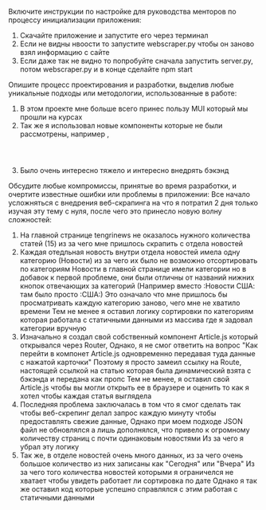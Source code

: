 Включите инструкции по настройке для руководства менторов по процессу инициализации приложения:

1. Скачайте приложение и запустите его через терминал
2. Если не видны нвоости то запустите webscraper.py чтобы он заново взял информацию  с сайте
3. Если даже так не видно то попробуйте сначала запустить server.py, потом webscraper.py и в конце сделайте npm start


Опишите процесс проектирования и разработки, выделив любые уникальные подходы или методологии, использованные в работе:

1. В этом проекте мне больше всего принес пользу MUI который мы прошли на курсах
2. Так же я использовал новые компоненты которые не были рассмотрены, например <Paper/>, <Header/>
3. Было очень интересно тяжело и интересно внедрять бэкэнд


Обсудите любые компромиссы, принятые во время разработки, и очертите известные ошибки или проблемы в приложении:
Все начало усложняться с внедрения веб-скрапинга на что я потратил 2 дня только изучая эту тему с нуля,
после чего это принесло новую волну сложностей:

1. На главной странице tengrinews не оказалось нужного количества статей (15) из за чего мне пришлось скрапить с отдела новостей
2. Каждая отедльная новость внутри отдела новостей имела одну категорию (Новости) из за чего их было не возможно отсортировать по категориям
Новости в главной странице имели категории но в добавок к первой проблеме, они были отличны от названий нижних кнопок отвечающих за категорий (Например вместо :Новости США: там было просто :США:)
Это означало что мне пришлось бы просматривать каждую категорию заново, чего мне не хватило времени
Тем не менее я оставил логику сортировки по категориям которая работала с статичными данными из массива где я задовал категории вручную 
3. Изначально я создал свой собственный компонент Article.js который открывался через Router,
Однако, я не смог ответить на вопрос "Как перейти в компонет Article.js одновременно передавая туда данные с нажатой карточки"
Поэтому я просто замеил ссылку на Route, настоящей ссылкой на статью которая была динамический взята с бэкэнда и передана как пропс
Тем не менее, я оставил свой Article.js чтобы вы могли открыть ее в браузере и оценить то как я хотел чтобы каждая статья выглядела
4. Последняя проблема заключалась в том что я смог сделать так чтобы веб-скрепинг делал запрос каждую минуту чтобы предоставлять свежие данные,
Однако при моем подходе JSON файл не обновлялся а лишь дополнялся, что привело к огромному количеству страниц с почти одинаковым новостями
Из за чего я убрал эту логику
5. Так же, в отделе новостей очень много данных, из за чего очень большое количество из них записаны как "Сегодня" или "Вчера"
Из за чего того количества новостей которыми я ограничелся не хватает чтобы увидеть работает ли сортировка по дате
Однако я так же оставил код которые успешно справлялся с этим работая с статичными данными
